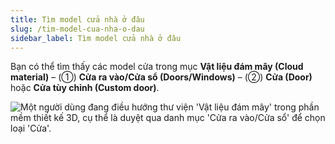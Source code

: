 ```yaml
---
title: Tìm model cửa nhà ở đâu
slug: /tim-model-cua-nha-o-dau
sidebar_label: Tìm model cửa nhà ở đâu
---
```


Bạn có thể tìm thấy các model cửa trong mục **Vật liệu đám mây (Cloud material)** – (①) **Cửa ra vào/Cửa sổ (Doors/Windows)** – (②) **Cửa (Door)** hoặc **Cửa tùy chỉnh (Custom door)**.

![Một người dùng đang điều hướng thư viện 'Vật liệu đám mây' trong phần mềm thiết kế 3D, cụ thể là duyệt qua danh mục 'Cửa ra vào/Cửa sổ' để chọn loại 'Cửa'.](https://storage.googleapis.com/jegavn_kb/image_jegavn/120.1.png)
